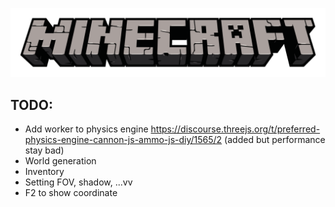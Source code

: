 ﻿![alt text](./public/assets/home/minecraft-logo-8.png)

## TODO:

- Add worker to physics engine https://discourse.threejs.org/t/preferred-physics-engine-cannon-js-ammo-js-diy/1565/2 (added but performance stay bad)
- World generation
- Inventory
- Setting FOV, shadow, ...vv
- F2 to show coordinate
